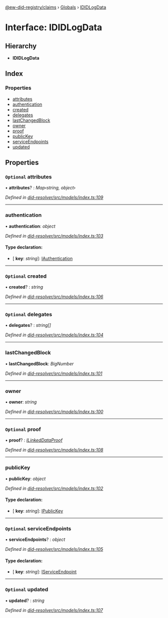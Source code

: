 [@ew-did-registry/claims](../README.md) › [Globals](../globals.md) › [IDIDLogData](ididlogdata.md)

# Interface: IDIDLogData

## Hierarchy

* **IDIDLogData**

## Index

### Properties

* [attributes](ididlogdata.md#optional-attributes)
* [authentication](ididlogdata.md#authentication)
* [created](ididlogdata.md#optional-created)
* [delegates](ididlogdata.md#optional-delegates)
* [lastChangedBlock](ididlogdata.md#lastchangedblock)
* [owner](ididlogdata.md#owner)
* [proof](ididlogdata.md#optional-proof)
* [publicKey](ididlogdata.md#publickey)
* [serviceEndpoints](ididlogdata.md#optional-serviceendpoints)
* [updated](ididlogdata.md#optional-updated)

## Properties

### `Optional` attributes

• **attributes**? : *Map‹string, object›*

*Defined in [did-resolver/src/models/index.ts:109](https://github.com/energywebfoundation/ew-did-registry/blob/b6f8096/packages/did-resolver/src/models/index.ts#L109)*

___

###  authentication

• **authentication**: *object*

*Defined in [did-resolver/src/models/index.ts:103](https://github.com/energywebfoundation/ew-did-registry/blob/b6f8096/packages/did-resolver/src/models/index.ts#L103)*

#### Type declaration:

* \[ **key**: *string*\]: [IAuthentication](iauthentication.md)

___

### `Optional` created

• **created**? : *string*

*Defined in [did-resolver/src/models/index.ts:106](https://github.com/energywebfoundation/ew-did-registry/blob/b6f8096/packages/did-resolver/src/models/index.ts#L106)*

___

### `Optional` delegates

• **delegates**? : *string[]*

*Defined in [did-resolver/src/models/index.ts:104](https://github.com/energywebfoundation/ew-did-registry/blob/b6f8096/packages/did-resolver/src/models/index.ts#L104)*

___

###  lastChangedBlock

• **lastChangedBlock**: *BigNumber*

*Defined in [did-resolver/src/models/index.ts:101](https://github.com/energywebfoundation/ew-did-registry/blob/b6f8096/packages/did-resolver/src/models/index.ts#L101)*

___

###  owner

• **owner**: *string*

*Defined in [did-resolver/src/models/index.ts:100](https://github.com/energywebfoundation/ew-did-registry/blob/b6f8096/packages/did-resolver/src/models/index.ts#L100)*

___

### `Optional` proof

• **proof**? : *[ILinkedDataProof](ilinkeddataproof.md)*

*Defined in [did-resolver/src/models/index.ts:108](https://github.com/energywebfoundation/ew-did-registry/blob/b6f8096/packages/did-resolver/src/models/index.ts#L108)*

___

###  publicKey

• **publicKey**: *object*

*Defined in [did-resolver/src/models/index.ts:102](https://github.com/energywebfoundation/ew-did-registry/blob/b6f8096/packages/did-resolver/src/models/index.ts#L102)*

#### Type declaration:

* \[ **key**: *string*\]: [IPublicKey](ipublickey.md)

___

### `Optional` serviceEndpoints

• **serviceEndpoints**? : *object*

*Defined in [did-resolver/src/models/index.ts:105](https://github.com/energywebfoundation/ew-did-registry/blob/b6f8096/packages/did-resolver/src/models/index.ts#L105)*

#### Type declaration:

* \[ **key**: *string*\]: [IServiceEndpoint](iserviceendpoint.md)

___

### `Optional` updated

• **updated**? : *string*

*Defined in [did-resolver/src/models/index.ts:107](https://github.com/energywebfoundation/ew-did-registry/blob/b6f8096/packages/did-resolver/src/models/index.ts#L107)*
